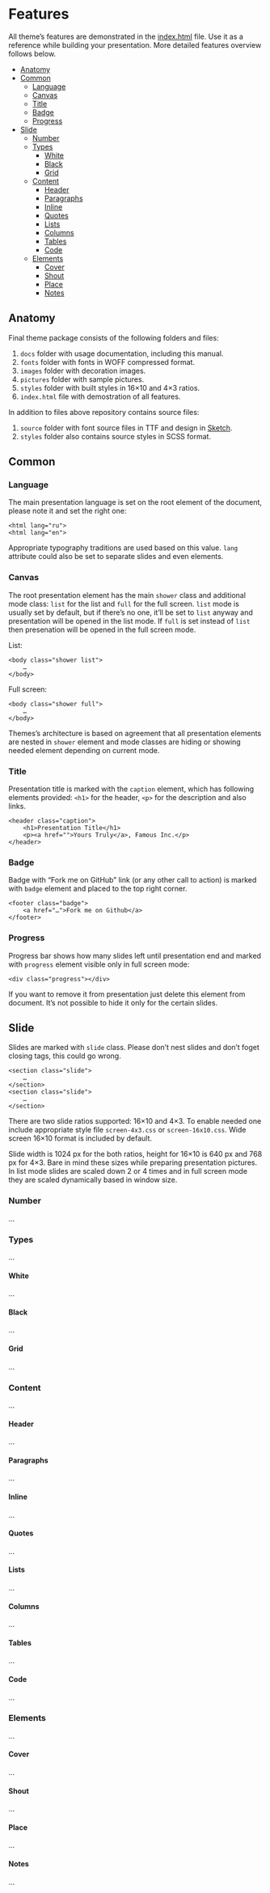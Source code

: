 # Features

All theme’s features are demonstrated in the [index.html](../index.html) file. Use it as a reference while building your presentation. More detailed features overview follows below.

- [Anatomy](#Anatomy)
- [Common](#Common)
	- [Language](#Language)
	- [Canvas](#Canvas)
	- [Title](#Title)
	- [Badge](#Badge)
	- [Progress](#Progress)
- [Slide](#Slide)
	- [Number](#Number)
	- [Types](#Types)
		- [White](#White)
		- [Black](#Black)
		- [Grid](#Grid)
	- [Content](#Content)
		- [Header](#Header)
		- [Paragraphs](#Paragraphs)
		- [Inline](#Inline)
		- [Quotes](#Quotes)
		- [Lists](#Lists)
		- [Columns](#Columns)
		- [Tables](#Tables)
		- [Code](#Code)
	- [Elements](#Elements)
		- [Cover](#Cover)
		- [Shout](#Shout)
		- [Place](#Place)
		- [Notes](#Notes)

## Anatomy

Final theme package consists of the following folders and files:

1. `docs` folder with usage documentation, including this manual.
2. `fonts` folder with fonts in WOFF compressed format.
3. `images` folder with decoration images.
4. `pictures` folder with sample pictures.
5. `styles` folder with built styles in 16×10 and 4×3 ratios.
6. `index.html` file with demostration of all features.

In addition to files above repository contains source files:

1. `source` folder with font source files in TTF and design in [Sketch](http://bohemiancoding.com/sketch/).
2. `styles` folder also contains source styles in SCSS format.

## Common

### Language

The main presentation language is set on the root element of the document, please note it and set the right one:

	<html lang="ru">
	<html lang="en">

Appropriate typography traditions are used based on this value. `lang` attribute could also be set to separate slides and even elements.

### Canvas

The root presentation element has the main `shower` class and additional mode class: `list` for the list and `full` for the full screen. `list` mode is usually set by default, but if there’s no one, it’ll be set to `list` anyway and presentation will be opened in the list mode. If `full` is set instead of `list` then presenation will be opened in the full screen mode.

List:

	<body class="shower list">
		…
	</body>

Full screen:

	<body class="shower full">
		…
	</body>

Themes’s architecture is based on agreement that all presentation elements are nested in `shower` element and mode classes are hiding or showing needed element depending on current mode.

### Title

Presentation title is marked with the `caption` element, which has following elements provided: `<h1>` for the header, `<p>` for the description and also links.

	<header class="caption">
		<h1>Presentation Title</h1>
		<p><a href="">Yours Truly</a>, Famous Inc.</p>
	</header>

### Badge

Badge with “Fork me on GitHub” link (or any other call to action) is marked with `badge` element and placed to the top right corner.

	<footer class="badge">
		<a href="…">Fork me on Github</a>
	</footer>

### Progress

Progress bar shows how many slides left until presentation end and marked with `progress` element visible only in full screen mode:

	<div class="progress"></div>

If you want to remove it from presentation just delete this element from document. It’s not possible to hide it only for the certain slides.

## Slide

Slides are marked with `slide` class. Please don’t nest slides and don’t foget closing tags, this could go wrong.

	<section class="slide">
		…
	</section>
	<section class="slide">
		…
	</section>

There are two slide ratios supported: 16×10 and 4×3. To enable needed one include appropriate style file `screen-4x3.css` or `screen-16x10.css`. Wide screen 16×10 format is included by default.

Slide width is 1024 px for the both ratios, height for 16×10 is 640 px and 768 px for 4×3. Bare in mind these sizes while preparing presentation pictures. In list mode slides are scaled down 2 or 4 times and in full screen mode they are scaled dynamically based in window size.

### Number

…

### Types

…

#### White

…

#### Black

…

#### Grid

…

### Content

…

#### Header

…

#### Paragraphs

…

#### Inline

…

#### Quotes

…

#### Lists

…

#### Columns

…

#### Tables

…

#### Code

…

### Elements

…

#### Cover

…

#### Shout

…

#### Place

…

#### Notes

…
